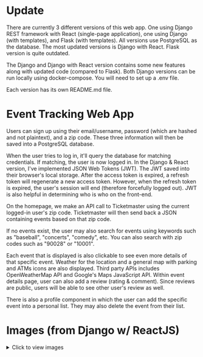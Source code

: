 # Update
There are currently 3 different versions of this web app. One using Django REST framework with React (single-page application), one using Django (with templates), and Flask (with templates). All versions use PostgreSQL as the database. The most updated versions is Django with React. Flask version is quite outdated.

The Django and Django with React version contains some new features along with updated code (compared to Flask). Both Django versions can be run locally using docker-compose. You will need to set up a .env file.

Each version has its own README.md file.

# Event Tracking Web App
Users can sign up using their email/username, password (which are hashed and not plaintext), and a zip code. These three information will then be saved into a PostgreSQL database.

When the user tries to log in, it'll query the database for matching credentials. If matching, the user is now logged in. In the Django & React version, I've implemented JSON Web Tokens (JWT). The JWT saved into their browser's local storage. After the access token is expired, a refresh token will regenerate a new access token. However, when the refresh token is expired, the user's session will end (therefore forcefully logged out). JWT is also helpful in determining who is who on the front-end.

On the homepage, we make an API call to Ticketmaster using the current logged-in user's zip code. Ticketmaster will then send back a JSON containing events based on that zip code.

If no events exist, the user may also search for events using keywords such as "baseball", "concerts", "comedy", etc. You can also search with zip codes such as "90028" or "10001".

Each event that is displayed is also clickable to see even more details of that specific event. Weather for the location and a general map with parking and ATMs icons are also displayed. Third party APIs includes OpenWeatherMap API and Google's Maps JavaScript API. Within event details page, user can also add a review (rating & comment). Since reviews are public, users will be able to see other user's review as well.

There is also a profile component in which the user can add the specific event into a personal list. They may also delete the event from their list.

# Images (from Django w/ ReactJS)
<details>
    <summary>Click to view images</summary>
    <img src="https://i.imgur.com/9tluYhW.png">
    <img src="https://i.imgur.com/CZRIkWi.png">
    <img src="https://i.imgur.com/j5MpiQc.png">
    <img src="https://i.imgur.com/geNwlrc.png">
    <img src="https://i.imgur.com/I6LbfxV.png">
    <img src="https://i.imgur.com/IvqNobW.png">
    <img src="https://i.imgur.com/bMoTlSZ.png">
    <img src="https://i.imgur.com/UQyS59B.png">
    <img src="https://i.imgur.com/ELF6b2Q.png">
    <img src="https://i.imgur.com/z6xgX4D.png">
    <img src="https://i.imgur.com/9Cg9kxJ.png">
    <img src="https://i.imgur.com/DWpHx4W.png">
    <img src="https://i.imgur.com/anJuA4j.png">
    <img src="https://i.imgur.com/yEaJFSz.png">
    <img src="https://i.imgur.com/knGYwwY.png">
    <img src="https://i.imgur.com/uow4ZVH.png">
    <img src="https://i.imgur.com/aZR9KgR.png">
    <img src="https://i.imgur.com/if4tPvA.png">
    <img src="https://i.imgur.com/eFaakJt.png">
    <img src="https://i.imgur.com/kYjao53.png">
</details>